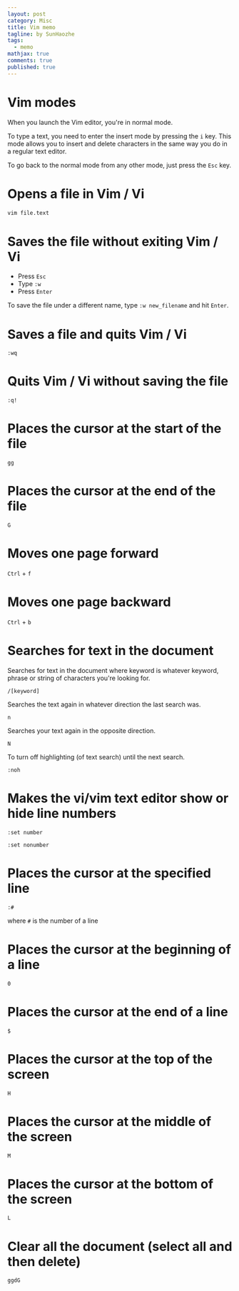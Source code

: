 ```yaml
---
layout: post
category: Misc     
title: Vim memo  
tagline: by SunHaozhe
tags: 
  - memo 
mathjax: true
comments: true
published: true
---
```


# Vim modes

When you launch the Vim editor, you're in normal mode. 

To type a text, you need to enter the insert mode by pressing the `i` key. This mode allows you to insert and delete characters in the same way you do in a regular text editor.

To go back to the normal mode from any other mode, just press the `Esc` key. 

# Opens a file in Vim / Vi

```bash
vim file.text
```

# Saves the file without exiting Vim / Vi 

* Press `Esc`
* Type `:w`
* Press `Enter`


To save the file under a different name, type `:w new_filename` and hit `Enter`.

# Saves a file and quits Vim / Vi

`:wq`

# Quits Vim / Vi without saving the file

`:q!`

# Places the cursor at the start of the file

`gg`

# Places the cursor at the end of the file

`G`

# Moves one page forward

`Ctrl` + `f`

# Moves one page backward

`Ctrl` + `b`

# Searches for text in the document

Searches for text in the document where keyword is whatever keyword, phrase or string of characters you're looking for.

`/[keyword]`

Searches the text again in whatever direction the last search was.

`n`

Searches your text again in the opposite direction.

`N`

To turn off highlighting (of text search) until the next search.

`:noh`

# Makes the vi/vim text editor show or hide line numbers

`:set number`

`:set nonumber`

# Places the cursor at the specified line 

`:#`

where `#` is the number of a line

# Places the cursor at the beginning of a line

`0`

# Places the cursor at the end of a line

`$`

# Places the cursor at the top of the screen

`H`

# Places the cursor at the middle of the screen

`M`

# Places the cursor at the bottom of the screen

`L`


# Clear all the document (select all and then delete)

`ggdG`










